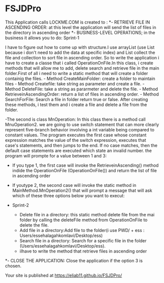 # FSJDPro
This Application calls LOCKME.COM is created to :
*- RETRIEVE  FILE IN  ASCENDING ORDER: at this level the application will send the list of files in the directory in ascending order
*- BUSINESS-LEVEL OPERATIONS; in the business it allows you to do:
Sprint-1

  I have to figure out how to come up with structure.I use arrayList (use List because i don't need to add the data at specific index)  and List collect the file and collection to sort file in ascending order. So to write the application i have to create a classe that i called OperationOnFile.In this class, i create methods that will allow me to add, delete search and retrieve file in the main folder.First of all i need to write a static method that will create a folder containig the files.
     - Method CreateMainFolder: create a folder to maintain files
     - Method Createfile: take string as parameter and create a file.
     - Method DeleteFile: take a string as pararmeter and delete the file.
     - Method RetrieveinAscendingOrder: return a list of files in ascending order.
     - Method SearchForFile: Search a file in folder return true or false.
After creating these methods, i test them and i create a file and delete a file from the folder.
         
-The second is class MnOperation: In this class there is a method call MnuOperation2. 
we are going to use switch statement that can more clearly represent five-branch behavior involving a int variable being compared to constant values. The program executes the first case whose constant expression matches the value of the switch expression, executes that case's statements, and then jumps to the end. If no case matches, then the default case statements are executed which state an invalid number. 
the program will prompte for a value between 1 and 3:
  - If you type 1, the first case will invoke the RetrieveinAscending() method indide the OperationOnFile (OperationOnFile()) and return the list of file in ascending order 
  - If youtype 2, the second case will invoke the static method in MainMethod.MnOperation2() that will prompt a message that will ask which of these three options below you want to execut:
  
  - Sprint-2 
    - Delete file in a directory: this static method delete file from the mai folder by calling the deleteFile method from OperationOnFile to delete the file.
    - Add file in a directory:Add file to the folder(i use PWD/ + ess : Users/essehalagahkomlavi/Desktop/ess) 
    - Search file in a directory: Search for a specific file in the folder (Users/essehalagahkomlavi/Desktop/ess).
    - iIhave to write the  method that retrieve files in ascending order
    
*- CLOSE THE APPLICATION: Close the application if the option 3 is chosen. 


 Your site is published at https://eliab11.github.io/FSJDPro/
